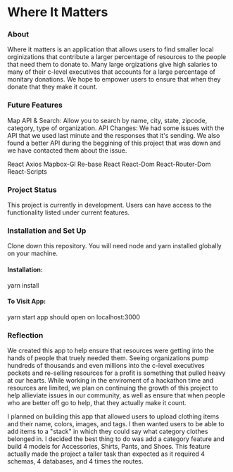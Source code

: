 # Where It Matters

### About
Where it matters is an application that allows users to find smaller local orginizations that contribute a larger percentage of resources to the people that need them to donate to. Many large orgizations give high salaries to many of their c-level executives that accounts for a large percentage of monitary donations. We hope to empower users to ensure that when they donate that they make it count.

### Future Features
Map API & Search: Allow you to search by name, city, state, zipcode, category, type of organization.
API Changes: We had some issues with the API that we used last minute and the responses that it's sending. We also found a better API during the beggining of this project that was down and we have contacted them about the issue.

React
Axios
Mapbox-Gl
Re-base
React
React-Dom
React-Router-Dom
React-Scripts

### Project Status
This project is currently in development. Users can have access to the functionality listed under current features.

### Installation and Set Up
Clone down this repository. You will need node and yarn installed globally on your machine.

#### Installation:

yarn install

#### To Visit App:

yarn start
app should open on localhost:3000

### Reflection
We created this app to help ensure that resources were getting into the hands of people that truely needed them. Seeing organizations pump hundreds of thousands and even millions into the c-level executives pockets and re-selling resources for a profit is something that pulled heavy at our hearts. While working in the enviroment of a hackathon time and resources are limited, we plan on continuing the growth of this project to help allieviate issues in our community, as well as ensure that when people who are better off go to help, that they actually make it count. 


I planned on building this app that allowed users to upload clothing items and their name, colors, images, and tags. I then wanted users to be able to add items to a "stack" in which they could say what category clothes belonged in. I decided the best thing to do was add a category feature and build 4 models for Accessories, Shirts, Pants, and Shoes. This feature actually made the project a taller task than expected as it required 4 schemas, 4 databases, and 4 times the routes.
